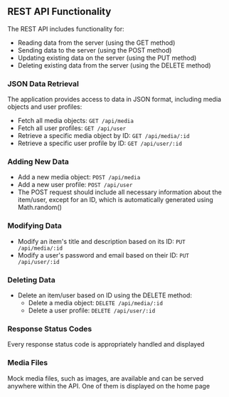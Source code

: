 ## REST API Functionality
The REST API includes functionality for:
- Reading data from the server (using the GET method)
- Sending data to the server (using the POST method)
- Updating existing data on the server (using the PUT method)
- Deleting existing data from the server (using the DELETE method)

### JSON Data Retrieval
The application provides access to data in JSON format, including media objects and user profiles:
- Fetch all media objects: `GET /api/media`
- Fetch all user profiles: `GET /api/user`
- Retrieve a specific media object by ID: `GET /api/media/:id`
- Retrieve a specific user profile by ID: `GET /api/user/:id`

### Adding New Data
- Add a new media object: `POST /api/media`
- Add a new user profile: `POST /api/user`
- The POST request should include all necessary information about the item/user, except for an ID, which is automatically generated using Math.random()

### Modifying Data
- Modify an item's title and description based on its ID: `PUT /api/media/:id`
- Modify a user's password and email based on their ID: `PUT /api/user/:id`

### Deleting Data
- Delete an item/user based on ID using the DELETE method:
  - Delete a media object: `DELETE /api/media/:id`
  - Delete a user profile: `DELETE /api/user/:id`

### Response Status Codes
Every response status code is appropriately handled and displayed

### Media Files
Mock media files, such as images, are available and can be served anywhere within the API. One of them is displayed on the home page

